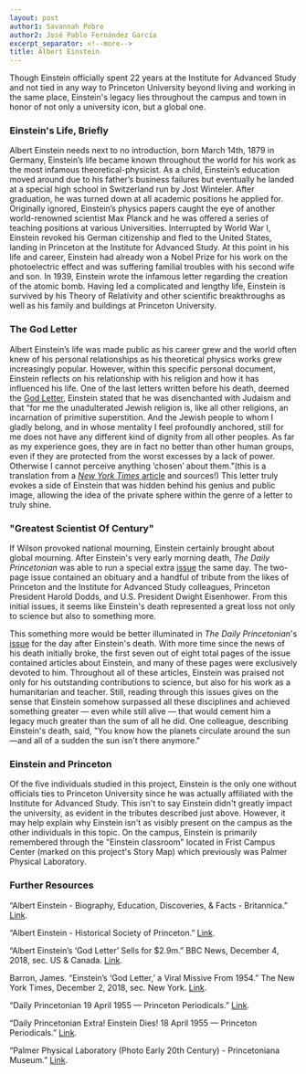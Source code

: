 ```yaml
---
layout: post
author1: Savannah Pobre
author2: José Pablo Fernández García
excerpt_separator: <!--more-->
title: Albert Einstein
---
```


Though Einstein officially spent 22 years at the Institute for Advanced Study and not tied in any way to Princeton University beyond living and working in the same place, Einstein's legacy lies throughout the campus and town in honor of not only a university icon, but a global one. <!--more-->

### Einstein's Life, Briefly ###
Albert Einstein needs next to no introduction, born March 14th, 1879 in Germany, Einstein’s life became known throughout the world for his work as the most infamous theoretical-physicist. As a child, Einstein’s education moved around due to his father’s business failures but eventually he landed at a special high school in Switzerland run by Jost Winteler. After graduation, he was turned down at all academic positions he applied for. Originally ignored, Einstein’s physics papers caught the eye of another world-renowned scientist Max Planck and he was offered a series of teaching positions at various Universities. Interrupted by World War I, Einstein revoked his German citizenship and fled to the United States, landing in Princeton at the Institute for Advanced Study. At this point in his life and career, Einstein had already won a Nobel Prize for his work on the photoelectric effect and was suffering familial troubles with his second wife and son. In 1939, Einstein wrote the infamous letter regarding the creation of the atomic bomb. Having led a complicated and lengthy life, Einstein is survived by his Theory of Relativity and other scientific breakthroughs as well as his family and buildings at Princeton University.

### The God Letter ###
Albert Einstein’s life was made public as his career grew and the world often knew of his personal relationships as his theoretical physics works grew increasingly popular. However, within this specific personal document, Einstein reflects on his relationship with his religion and how it has influenced his life. One of the last letters written before his death, deemed the [God Letter](https://www.bbc.com/news/world-us-canada-46438116), Einstein stated that he was disenchanted with Judaism and that “for me the unadulterated Jewish religion is, like all other religions, an incarnation of primitive superstition. And the Jewish people to whom I gladly belong, and in whose mentality I feel profoundly anchored, still for me does not have any different kind of dignity from all other peoples. As far as my experience goes, they are in fact no better than other human groups, even if they are protected from the worst excesses by a lack of power. Otherwise I cannot perceive anything ‘chosen’ about them.”(this is a translation from a [*New York Times* article](https://www.nytimes.com/2018/12/02/nyregion/einstein-god-letter-auction.html)  and sources!) This letter truly evokes a side of Einstein that was hidden behind his genius and public image, allowing the idea of the private sphere within the genre of a letter to truly shine.

### "Greatest Scientist Of Century" ###
If Wilson provoked national mourning, Einstein certainly brought about global mourning. After Einstein's very early morning death, *The Daily Princetonian* was able to run a special extra [issue](https://papersofprinceton.princeton.edu/princetonperiodicals/?a=d&d=Princetonian19550418-02) the same day. The two-page issue contained an obituary and a handful of tribute from the likes of Princeton and the Institute for Advanced Study colleagues, Princeton President Harold Dodds, and U.S. President Dwight Eisenhower. From this initial issues, it seems like Einstein's death represented a great loss not only to science but also to something more.

This something more would be better illuminated in *The Daily Princetonian*'s [issue](https://papersofprinceton.princeton.edu/princetonperiodicals/?a=d&d=Princetonian19550419-01.1.1) for the day after Einstein's death. With more time since the news of his death initially broke, the first seven out of eight total pages of the issue contained articles about Einstein, and many of these pages were exclusively devoted to him. Throughout all of these articles, Einstein was praised not only for his outstanding contributions to science, but also for his work as a humanitarian and teacher. Still, reading through this issues gives on the sense that Einstein somehow surpassed all these disciplines and achieved something greater — even while still alive — that would cement him a legacy much greater than the sum of all he did. One colleague, describing Einstein's death, said, "You know how the planets circulate around the sun—and all of a sudden the sun isn't there anymore."

### Einstein and Princeton ###
Of the five individuals studied in this project, Einstein is the only one without officials ties to Princeton University since he was actually affiliated with the Institute for Advanced Study. This isn't to say Einstein didn't greatly impact the university, as evident in the tributes described just above. However, it may help explain why Einstein isn't as visibly present on the campus as the other individuals in this topic. On the campus, Einstein is primarily remembered through the "Einstein classroom" located in Frist Campus Center (marked on this project's Story Map) which previously was Palmer Physical Laboratory.

### Further Resources ###
“Albert Einstein - Biography, Education, Discoveries, & Facts - Britannica.” [Link](https://www.britannica.com/biography/Albert-Einstein).

“Albert Einstein - Historical Society of Princeton.” [Link](https://princetonhistory.org/research/historic-princeton/albert-einstein/).

“Albert Einstein’s ‘God Letter’ Sells for $2.9m.” BBC News, December 4, 2018, sec. US & Canada. [Link](https://www.bbc.com/news/world-us-canada-46438116).

Barron, James. “Einstein’s ‘God Letter,’ a Viral Missive From 1954.” The New York Times, December 2, 2018, sec. New York. [Link](https://www.nytimes.com/2018/12/02/nyregion/einstein-god-letter-auction.html).

“Daily Princetonian 19 April 1955 — Princeton Periodicals.” [Link](https://papersofprinceton.princeton.edu/princetonperiodicals/?a=d&d=Princetonian19550419-01).

“Daily Princetonian Extra! Einstein Dies! 18 April 1955 — Princeton Periodicals.” [Link](https://papersofprinceton.princeton.edu/princetonperiodicals/?a=d&d=Princetonian19550418-02.1.1).

“Palmer Physical Laboratory (Photo Early 20th Century) - Princetoniana Museum.” [Link](https://www.princetonianamuseum.org/artifact/347682f7-888f-4f3d-9760-4b41e5bf0a76).
